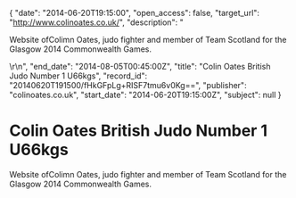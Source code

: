 {
  "date": "2014-06-20T19:15:00", 
  "open_access": false, 
  "target_url": "http://www.colinoates.co.uk/", 
  "description": "<p>Website ofColimn Oates, judo fighter and member of Team Scotland for the Glasgow 2014 Commonwealth Games.</p>\r\n", 
  "end_date": "2014-08-05T00:45:00Z", 
  "title": "Colin Oates British Judo Number 1 U66kgs", 
  "record_id": "20140620T191500/fHkGFpLg+RISF7tmu6v0Kg==", 
  "publisher": "colinoates.co.uk", 
  "start_date": "2014-06-20T19:15:00Z", 
  "subject": null
}

# Colin Oates British Judo Number 1 U66kgs

<p>Website ofColimn Oates, judo fighter and member of Team Scotland for the Glasgow 2014 Commonwealth Games.</p>
